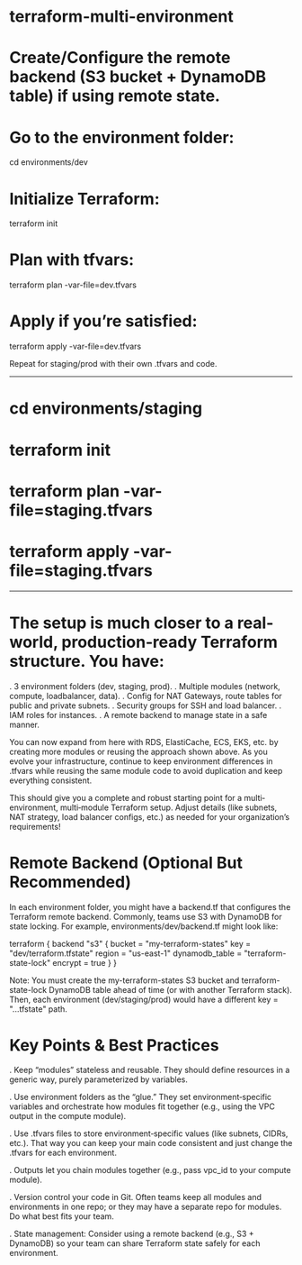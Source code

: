 # terraform-multi-environment

# Create/Configure the remote backend (S3 bucket + DynamoDB table) if using remote state.

# Go to the environment folder:

cd environments/dev

# Initialize Terraform:

terraform init

# Plan with tfvars:

terraform plan -var-file=dev.tfvars

# Apply if you’re satisfied:

terraform apply -var-file=dev.tfvars

Repeat for staging/prod with their own .tfvars and code.
__________________________________________
# cd environments/staging
# terraform init
# terraform plan -var-file=staging.tfvars
# terraform apply -var-file=staging.tfvars
__________________________________________

# The setup is much closer to a real‐world, production‐ready Terraform structure. You have:

. 3 environment folders (dev, staging, prod).
. Multiple modules (network, compute, loadbalancer, data).
. Config for NAT Gateways, route tables for public and private subnets.
. Security groups for SSH and load balancer.
. IAM roles for instances.
. A remote backend to manage state in a safe manner.

You can now expand from here with RDS, ElastiCache, ECS, EKS, etc. by creating more modules or reusing the approach shown above. As you evolve your infrastructure, continue to keep environment differences in .tfvars while reusing the same module code to avoid duplication and keep everything consistent.

This should give you a complete and robust starting point for a multi‐environment, multi‐module Terraform setup. Adjust details (like subnets, NAT strategy, load balancer configs, etc.) as needed for your organization’s requirements!


# Remote Backend (Optional But Recommended)

In each environment folder, you might have a backend.tf that configures the Terraform remote backend. Commonly, teams use S3 with DynamoDB for state locking. For example, environments/dev/backend.tf might look like:

terraform {
  backend "s3" {
    bucket         = "my-terraform-states"
    key            = "dev/terraform.tfstate"
    region         = "us-east-1"
    dynamodb_table = "terraform-state-lock"
    encrypt        = true
  }
}

Note: You must create the my-terraform-states S3 bucket and terraform-state-lock DynamoDB table ahead of time (or with another Terraform stack). Then, each environment (dev/staging/prod) would have a different key = "...tfstate" path.




#  Key Points & Best Practices

. Keep “modules” stateless and reusable. They should define resources in a generic way, purely parameterized by variables.

. Use environment folders as the “glue.” They set environment‐specific variables and orchestrate how modules fit together (e.g., using the VPC output in the compute module).

. Use .tfvars files to store environment‐specific values (like subnets, CIDRs, etc.). That way you can keep your main code consistent and just change the .tfvars for each environment.

. Outputs let you chain modules together (e.g., pass vpc_id to your compute module).

. Version control your code in Git. Often teams keep all modules and environments in one repo; or they may have a separate repo for modules. Do what best fits your team.

. State management: Consider using a remote backend (e.g., S3 + DynamoDB) so your team can share Terraform state safely for each environment.

